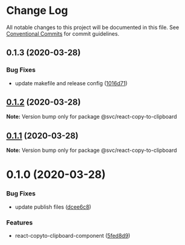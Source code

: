 # Change Log

All notable changes to this project will be documented in this file.
See [Conventional Commits](https://conventionalcommits.org) for commit guidelines.

## 0.1.3 (2020-03-28)


### Bug Fixes

* update makefile and release config ([1016d71](https://github.com/svcorg/react-components/commit/1016d7118393ff22c01f3777b66bb54b732086eb))





## [0.1.2](https://github.com/svcorg/react-components/compare/@svc/react-copy-to-clipboard@0.1.1...@svc/react-copy-to-clipboard@0.1.2) (2020-03-28)

**Note:** Version bump only for package @svc/react-copy-to-clipboard





## [0.1.1](https://github.com/svcorg/react-components/compare/@svc/react-copy-to-clipboard@0.1.0...@svc/react-copy-to-clipboard@0.1.1) (2020-03-28)

**Note:** Version bump only for package @svc/react-copy-to-clipboard





# 0.1.0 (2020-03-28)


### Bug Fixes

* update publish files ([dcee6c8](https://github.com/svcorg/react-components/commit/dcee6c8472c5d9791b23dccc48e851cf48586a2d))


### Features

* react-copyto-clipboard-component ([5fed8d9](https://github.com/svcorg/react-components/commit/5fed8d9549fe1a16fcce6a51e7fcaae4a8f832a0))
